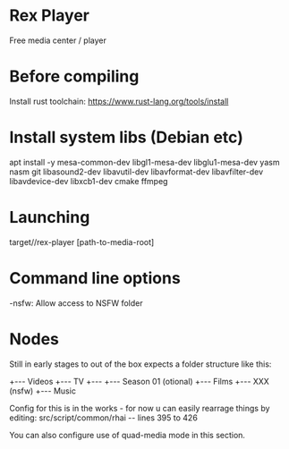 # Rex Player
Free media center / player

# Before compiling
Install rust toolchain: 
https://www.rust-lang.org/tools/install

# Install system libs  (Debian etc)
apt install -y mesa-common-dev libgl1-mesa-dev libglu1-mesa-dev yasm nasm git libasound2-dev libavutil-dev libavformat-dev libavfilter-dev libavdevice-dev libxcb1-dev cmake ffmpeg

# Launching
target/<build>/rex-player [path-to-media-root]

# Command line options
-nsfw: Allow access to NSFW folder

# Nodes
Still in early stages to out of the box expects a folder structure like this:

<media-root->
+--- Videos
  +--- TV
    +--- <show>
      +--- Season 01 (otional)
  +--- Films
  +--- XXX (nsfw)
+--- Music

Config for this is in the works - for now u can easily rearrage things by editing: src/script/common/rhai -- lines 395 to 426

You can also configure use of quad-media mode in this section.
  
  



